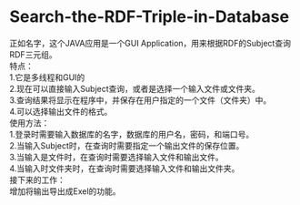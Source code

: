 # Search-the-RDF-Triple-in-Database
正如名字，这个JAVA应用是一个GUI Application，用来根据RDF的Subject查询RDF三元组。  
特点：  
1.它是多线程和GUI的  
2.现在可以直接输入Subject查询，或者是选择一个输入文件或文件夹。  
3.查询结果将显示在程序中，并保存在用户指定的一个文件（文件夹）中。  
4.可以选择输出文件的格式。  
使用方法：  
1.登录时需要输入数据库的名字，数据库的用户名，密码，和端口号。  
2.当输入Subject时，在查询时需要指定一个输出文件的保存位置。  
3.当输入是文件时，在查询时需要选择输入文件和输出文件。  
4.当输入时文件夹时，在查询时需要选择输入文件和输出文件夹。  
接下来的工作：  
增加将输出导出成Exel的功能。

